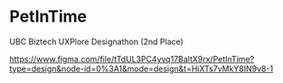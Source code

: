 # PetInTime
UBC Biztech UXPlore Designathon (2nd Place)

https://www.figma.com/file/tTdUL3PC4yvq17BaltX9rx/PetInTime?type=design&node-id=0%3A1&mode=design&t=HiXTs7vMkY8IN9v8-1
